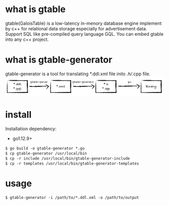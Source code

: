 # what is gtable

gtable(GaloisTable) is a low-latency in-menory database engine implement by c++ for relational data storage especially for advertisement data. Support SQL like pre-compiled query language GQL. You can embed gtable into any c++ project.

# what is gtable-generator

gtable-generator is a tool for translating *.ddl.xml file inito *.h/*.cpp file.
![gtable-generator](./gtable-generator.png)

# install

Installation dependency:
* go1.12.9+

```
$ go build -o gtable-generator *.go
$ cp gtable-generator /usr/local/bin
$ cp -r include /usr/local/bin/gtable-generator-include
$ cp -r templates /usr/local/bin/gtable-generator-templates
```

# usage

```
$ gtable-generator -i /path/to/*.ddl.xml -o /path/to/output
```
